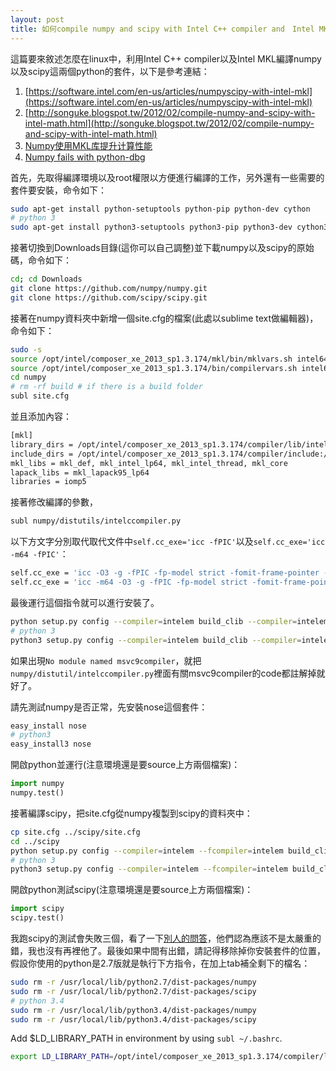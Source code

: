 ```yaml
---
layout: post
title: 如何compile numpy and scipy with Intel C++ compiler and　Intel MKL
---
```


這篇要來敘述怎麼在linux中，利用Intel C++ compiler以及Intel MKL編譯numpy以及scipy這兩個python的套件，以下是參考連結：

1. [https://software.intel.com/en-us/articles/numpyscipy-with-intel-mkl](https://software.intel.com/en-us/articles/numpyscipy-with-intel-mkl)
2. [http://songuke.blogspot.tw/2012/02/compile-numpy-and-scipy-with-intel-math.html](http://songuke.blogspot.tw/2012/02/compile-numpy-and-scipy-with-intel-math.html)
3. [Numpy使用MKL库提升计算性能](http://unifius.wordpress.com/2013/01/18/numpy%E4%BD%BF%E7%94%A8mkl%E5%BA%93/)
4. [Numpy fails with python-dbg](http://stackoverflow.com/questions/13587136/numpy-fails-with-python-dbg-undefined-symbol-py-initmodule4-64)

首先，先取得編譯環境以及root權限以方便進行編譯的工作，另外還有一些需要的套件要安裝，命令如下：

``` bash
sudo apt-get install python-setuptools python-pip python-dev cython
# python 3
sudo apt-get install python3-setuptools python3-pip python3-dev cython3
```

接著切換到Downloads目錄(這你可以自己調整)並下載numpy以及scipy的原始碼，命令如下：

``` bash
cd; cd Downloads
git clone https://github.com/numpy/numpy.git
git clone https://github.com/scipy/scipy.git
```

接著在numpy資料夾中新增一個site.cfg的檔案(此處以sublime text做編輯器)，命令如下：

``` bash
sudo -s
source /opt/intel/composer_xe_2013_sp1.3.174/mkl/bin/mklvars.sh intel64
source /opt/intel/composer_xe_2013_sp1.3.174/bin/compilervars.sh intel64
cd numpy
# rm -rf build # if there is a build folder
subl site.cfg
```

並且添加內容：

``` bash
[mkl]
library_dirs = /opt/intel/composer_xe_2013_sp1.3.174/compiler/lib/intel64:/opt/intel/composer_xe_2013_sp1.3.174/mkl/lib/intel64
include_dirs = /opt/intel/composer_xe_2013_sp1.3.174/compiler/include:/opt/intel/composer_xe_2013_sp1.3.174/mkl/include
mkl_libs = mkl_def, mkl_intel_lp64, mkl_intel_thread, mkl_core
lapack_libs = mkl_lapack95_lp64
libraries = iomp5
```

接著修改編譯的參數，

``` bash
subl numpy/distutils/intelccompiler.py
```

以下方文字分別取代取代文件中`self.cc_exe='icc -fPIC'`以及`self.cc_exe='icc -m64 -fPIC'`：

``` bash
self.cc_exe = 'icc -O3 -g -fPIC -fp-model strict -fomit-frame-pointer -openmp -xhost'
self.cc_exe = 'icc -m64 -O3 -g -fPIC -fp-model strict -fomit-frame-pointer -openmp -xhost'
```

最後運行這個指令就可以進行安裝了。

``` bash
python setup.py config --compiler=intelem build_clib --compiler=intelem build_ext --compiler=intelem install
# python 3
python3 setup.py config --compiler=intelem build_clib --compiler=intelem build_ext --compiler=intelem install
```

如果出現`No module named msvc9compiler`，就把`numpy/distutil/intelccompiler.py`裡面有關msvc9compiler的code都註解掉就好了。

請先測試numpy是否正常，先安裝nose這個套件：

``` bash
easy_install nose
# python3
easy_install3 nose
```

開啟python並運行(注意環境還是要source上方兩個檔案)：

``` python
import numpy
numpy.test()
```

接著編譯scipy，把site.cfg從numpy複製到scipy的資料夾中：

``` bash
cp site.cfg ../scipy/site.cfg
cd ../scipy
python setup.py config --compiler=intelem --fcompiler=intelem build_clib --compiler=intelem --fcompiler=intelem build_ext --compiler=intelem --fcompiler=intelem install
# python 3
python3 setup.py config --compiler=intelem --fcompiler=intelem build_clib --compiler=intelem --fcompiler=intelem build_ext --compiler=intelem --fcompiler=intelem install
```

開啟python測試scipy(注意環境還是要source上方兩個檔案)：

``` python
import scipy
scipy.test()
```

我跑scipy的測試會失敗三個，看了一下[別人的問答](http://stackoverflow.com/questions/9239989/error-when-testing-scipy)，他們認為應該不是太嚴重的錯，我也沒有再裡他了。最後如果中間有出錯，請記得移除掉你安裝套件的位置，假設你使用的python是2.7版就是執行下方指令，在加上tab補全剩下的檔名：

``` bash
sudo rm -r /usr/local/lib/python2.7/dist-packages/numpy
sudo rm -r /usr/local/lib/python2.7/dist-packages/scipy
# python 3.4
sudo rm -r /usr/local/lib/python3.4/dist-packages/numpy
sudo rm -r /usr/local/lib/python3.4/dist-packages/scipy
```

Add $LD_LIBRARY_PATH in environment by using `subl ~/.bashrc`.

``` bash
export LD_LIBRARY_PATH=/opt/intel/composer_xe_2013_sp1.3.174/compiler/lib/intel64:/opt/intel/composer_xe_2013_sp1.3.174/mkl/lib/intel64:$LD_LIBRARY_PATH
```
